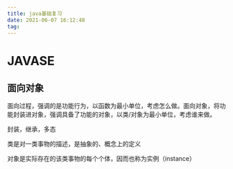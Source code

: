 ```yaml
---
title: java基础复习
date: 2021-06-07 16:12:48
tag: 
---
```


# JAVASE

## 面向对象

面向过程，强调的是功能行为，以函数为最小单位，考虑怎么做。面向对象，将功能封装进对象，强调具备了功能的对象，以类/对象为最小单位，考虑谁来做。

封装，继承，多态

类是对一类事物的描述，是抽象的、概念上的定义

对象是实际存在的该类事物的每个个体，因而也称为实例（instance）

